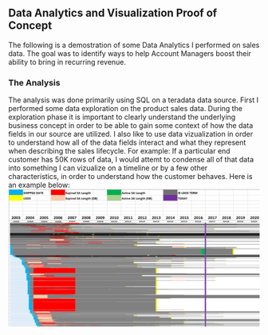 ## Data Analytics and Visualization Proof of Concept
The following is a demostration of some Data Analytics I performed on sales data. The goal was to identify ways to help Account Managers boost their ability to bring in recurring revenue.

### The Analysis
The analysis was done primarily using SQL on a teradata data source. First I performed some data exploration on the product sales data. During the exploration phase it is important to clearly understand the underlying business concept in order to be able to gain some context of how the data fields in our source are utilized. I also like to use data vizualization in order to understand how all of the data fields interact and what they represent when describing the sales lifecycle. For example: If a particular end customer has 50K rows of data, I would attemt to condense all of that data into something I can vizualize on a timeline or by a few other characteristics, in order to understand how the customer behaves.
Here is an example below:
![Image of timeline vizuakization](https://github.com/rmbeltran/Images/blob/master/TimelineViz.PNG)
